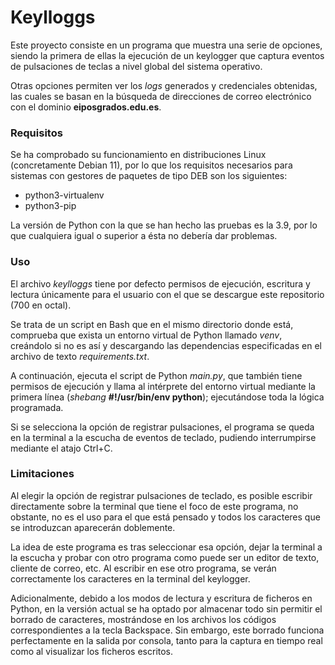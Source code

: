 # Keylloggs

Este proyecto consiste en un programa que muestra una serie de opciones,
siendo la primera de ellas la ejecución de un keylogger que captura eventos
de pulsaciones de teclas a nivel global del sistema operativo.

Otras opciones permiten ver los *logs* generados y credenciales obtenidas,
las cuales se basan en la búsqueda de direcciones de correo electrónico con
el dominio **eiposgrados.edu.es**.

### Requisitos

Se ha comprobado su funcionamiento en distribuciones Linux (concretamente Debian 11),
por lo que los requisitos necesarios para sistemas con gestores de paquetes de tipo DEB
son los siguientes:

- python3-virtualenv
- python3-pip

La versión de Python con la que se han hecho las pruebas es la 3.9, por lo que cualquiera
igual o superior a ésta no debería dar problemas.

### Uso

El archivo *keylloggs* tiene por defecto permisos de ejecución, escritura y lectura únicamente para
el usuario con el que se descargue este repositorio (700 en octal).

Se trata de un script en Bash que en el mismo directorio donde está, comprueba que exista un entorno
virtual de Python llamado *venv*, creándolo si no es así y descargando las dependencias especificadas
en el archivo de texto *requirements.txt*.

A continuación, ejecuta el script de Python *main.py*, que también tiene permisos de ejecución y llama
al intérprete del entorno virtual mediante la primera línea (*shebang* **#!/usr/bin/env python**);
ejecutándose toda la lógica programada.

Si se selecciona la opción de registrar pulsaciones, el programa se queda en la terminal
a la escucha de eventos de teclado, pudiendo interrumpirse mediante el atajo Ctrl+C.

### Limitaciones
Al elegir la opción de registrar pulsaciones de teclado, es posible escribir directamente sobre la
terminal que tiene el foco de este programa, no obstante, no es el uso para el que está pensado y todos
los caracteres que se introduzcan aparecerán doblemente.

La idea de este programa es tras seleccionar esa opción, dejar la terminal a la escucha y probar con
otro programa como puede ser un editor de texto, cliente de correo, etc. Al escribir en ese otro programa,
se verán correctamente los caracteres en la terminal del keylogger.

Adicionalmente, debido a los modos de lectura y escritura de ficheros en Python, en la versión actual se ha
optado por almacenar todo sin permitir el borrado de caracteres, mostrándose en los archivos los códigos
correspondientes a la tecla Backspace. Sin embargo, este borrado funciona perfectamente
en la salida por consola, tanto para la captura en tiempo real como al visualizar los ficheros escritos.